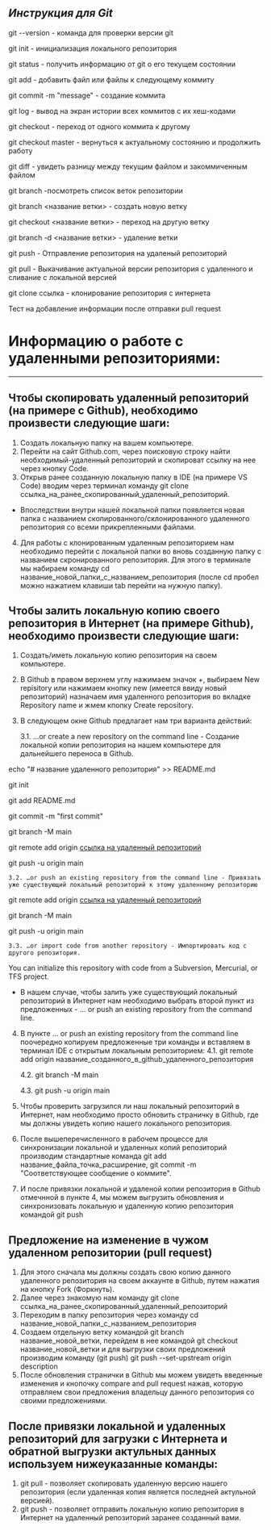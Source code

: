 ## _Инструкция для **Git**_

git --version - команда для проверки версии git

git init - инициализация локального репозитория

git status - получить информацию от git о его текущем состоянии

git add - добавить файл или файлы к следующему коммиту

git commit -m "message" - создание коммита

git log - вывод на экран истории всех коммитов с их хеш-кодами

git checkout - переход от одного коммита к другому

git checkout master - вернуться к актуальному состоянию и продолжить работу

git diff - увидеть разницу между текущим файлом и закоммиченным файлом

git branch -посмотреть список веток репозитории

git branch <название ветки> - создать новую ветку

git checkout <название ветки> - переход на другую ветку 

git branch -d <название ветки> - удаление ветки

git push - Отправление репозитория на удаленый репозиторий

git pull - Выкачивание актуальной версии репозитория с удаленного и сливание с локальной версией

git clone ссылка - клонирование репозитория с интернета

Тест на добавление информации после отправки pull request

# Информацию о работе с удаленными репозиториями:
-------
## Чтобы скопировать удаленный репозиторий (на примере с Github), необходимо произвести следующие шаги:
1. Создать локальную папку на вашем компьютере.
2. Перейти на сайт Github.com, через поисковую строку найти необходимый-удаленный репозиторий и скопироват ссылку на нее через кнопку Code.
3. Открыв ранее созданную локальную папку в IDE (на примере VS Code) вводим через терминал команду git clone ссылка_на_ранее_скопированный_удаленный_репозиторий. 
* Впоследствии внутри нашей локальной папки появляется новая папка с названием скопированного/склонированного удаленного репозитория со всеми прикрепленными файлами.
4. Для работы с клонированным удаленным репозиторием нам необходимо перейти с локальной папки во вновь созданную папку с названием скронированного репозитория. Для этого в терминале мы набираем команду cd название_новой_папки_с_названием_репозитория (после cd пробел можно нажатием клавиши tab перейти на нужную папку).

## Чтобы залить локальную копию своего репозитория в Интернет (на примере Github), необходимо произвести следующие шаги:
1. Создать/иметь локальную копию репозитория на своем компьютере.
2. В Github в правом верхнем углу нажимаем значок +, выбираем New repisitory или нажимаем кнопку new (имеется ввиду новый репозиторий) назначаем имя удаленного репозитория во вкладке Repository name и жмем кпопку Create repository.
3. В следующем окне Github предлагает нам три варианта действий:

    3.1. …or create a new repository on the command line - Создание локальной копии репозитория на нашем компьютере для дальнейшего переноса в Github.

echo "# название удаленного репозитория" >> README.md

git init

git add README.md

git commit -m "first commit"

git branch -M main

git remote add origin [ссылка на удаленный репозиторий](https://github.com/khurshed-muradov/test_examle_for_hw.git)

git push -u origin main 

    3.2. …or push an existing repository from the command line - Привязать уже существующий локальный репозиторий к этому удаленному репозиторию
git remote add origin [ссылка на удаленный репозиторий](https://github.com/khurshed-muradov/test_examle_for_hw.git)

git branch -M main

git push -u origin main

    3.3. …or import code from another repository - Импортировать код с другого репозитория.
You can initialize this repository with code from a Subversion, Mercurial, or TFS project.

* В нашем случае, чтобы залить уже существующий локальный репозиторий в Интернет нам необходимо выбрать второй пункт из предложенных - ... or push an existing repository from the command line.
4. В пункте ... or push an existing repository from the command line поочередно копируем предложенные три команды и вставляем в терминал IDE с открытым локальным репозиторием:
    4.1. git remote add origin название_созданного_в_github_удаленного_репозитория

    4.2. git branch -M main

    4.3. git push -u origin main
5. Чтобы проверить загрузился ли наш локальный репозиторий в Интернет, нам необходимо просто обновить страничку в Github, где мы должны увидеть копию нашего локального репозитория.
6. После вышеперечисленного в рабочем процессе для синхронизации локальной и удаленных копий репозиторий производим стандартные команда git add название_файла_точка_расширение, git commit -m "Соответствующее сообщение о коммите".
7. И после привязки локальной и удаленой копии репозитория в Github отмечнной в пункте 4, мы можем выгрузить обновления и синхронизовать локальную и удаленную копию репозитория командой git push

## Предложение на изменение в чужом удаленном репозитории (pull request)
1. Для этого сначала мы должны создать свою копию данного удаленного репозитория на своем аккаунте в Github, путем нажатия на кнопку Fork (Форкнуть).
2. Далее через знакомую нам команду git clone ссылка_на_ранее_скопированный_удаленный_репозиторий
3. Переходим в папку репозитория через команду cd название_новой_папки_с_названием_репозитория
4. Создаем отдельную ветку командой git branch название_новой_ветки, перейдем в нее командой git checkout название_новой_ветки и для выгрузки своих предложений производим команду (git push) git push --set-upstream origin description
5. После обновления странички в Github мы можем увидеть введенные изменения и кнопочку compare and pull request нажав, которую отправляем свои предложения владельцу данного репозитория со своими предложениями.

## После привязки локальной и удаленных репозиторий для загрузки с Интернета и обратной выгрузки актульных данных используем нижеуказанные команды:
1. git pull - позволяет скопировать удаленную версию нашего репозитория (если удаленная копия является последней актульной версией).
2. git push - позволяет отправить локальную копию репозитория в Интернет на удаленный репозиторий заранее созданный вами.

